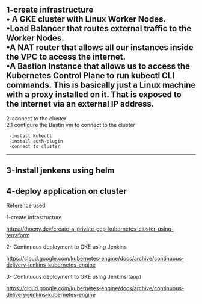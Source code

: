 1-create infrastructure <br>
• A GKE cluster with Linux Worker Nodes. <br>
•Load Balancer that routes external traffic to the Worker Nodes. <br>
•A NAT router that allows all our instances inside the VPC to access the internet. <br>
•A Bastion Instance that allows us to access the Kubernetes Control Plane to run kubectl CLI commands. This is basically just a Linux machine with a proxy installed on it. That is exposed to the internet via an external IP address. 
--------------------------------------------------------------------------------------------------------
2-connect to the cluster <br>
2.1 configure the Bastin vm to connect to the cluster  

     -install Kubectl 
     -install auth-plugin 
     -connect to cluster 
--------------------------------------------------------------------------------------------------------
3-Install jenkens using helm
-------------------------------------------------------------------------------------------------------
4-deploy application on cluster 
--------------------------------------------------------------------------------------------
Reference used  

1-create infrastructure 

https://thoeny.dev/create-a-private-gcp-kubernetes-cluster-using-terraform 

2- Continuous deployment to GKE using Jenkins 

https://cloud.google.com/kubernetes-engine/docs/archive/continuous-delivery-jenkins-kubernetes-engine 

3- Continuous deployment to GKE using Jenkins (app) 

https://cloud.google.com/kubernetes-engine/docs/archive/continuous-delivery-jenkins-kubernetes-engine 

 
